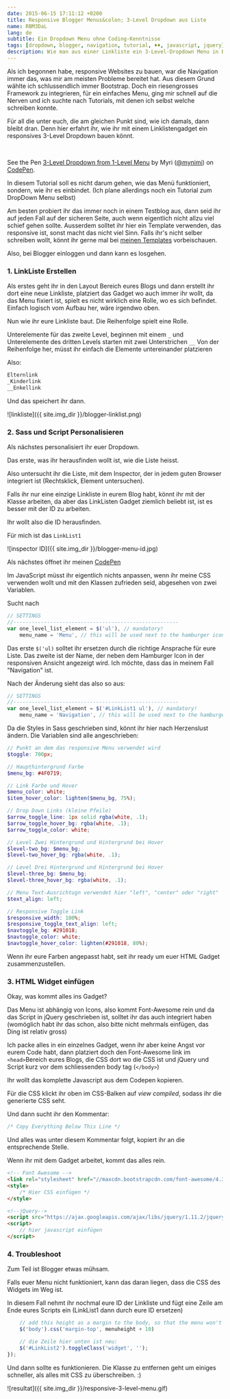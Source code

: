 ```yaml
---
date: 2015-06-15 17:11:12 +0200
title: Responsive Blogger Menus&colon; 3-Level Dropdown aus Liste
name: RBM3DaL
lang: de
subtitle: Ein Dropdown Menu ohne Coding-Kenntnisse
tags: [dropdown, blogger, navigation, tutorial, ♦♦, javascript, jquery]
description: Wie man aus einer Linkliste ein 3-Level-Dropdown Menu in Blogger generieren kann.
---
```

Als ich begonnen habe, responsive Websites zu bauen, war die Navigation immer das, was mir am meisten Probleme bereitet hat. Aus diesem Grund wählte ich schlussendlich immer Bootstrap. Doch ein riesengrosses Framework zu integrieren, für ein einfaches Menu, ging mir schnell auf die Nerven und ich suchte nach Tutorials, mit denen ich selbst welche schreiben konnte.

Für all die unter euch, die am gleichen Punkt sind, wie ich damals, dann bleibt dran. Denn hier erfahrt ihr, wie ihr mit einem Linklistengadget ein responsives 3-Level Dropdown bauen könnt.

<br><!-- more -->
<p data-height="304" data-theme-id="7132" data-slug-hash="NPOKYP" data-default-tab="result" data-user="mynimi" class='codepen'>See the Pen <a href='http://codepen.io/mynimi/pen/NPOKYP/'>3-Level Dropdown from 1-Level Menu</a> by Myri (<a href='http://codepen.io/mynimi'>@mynimi</a>) on <a href='http://codepen.io'>CodePen</a>.</p>
<script async src="//assets.codepen.io/assets/embed/ei.js"></script>


In diesem Tutorial soll es nicht darum gehen, wie das Menü funktioniert, sondern, wie ihr es einbindet. (Ich plane allerdings noch ein Tutorial zum DropDown Menu selbst)

Am besten probiert ihr das immer noch in einem Testblog aus, dann seid ihr auf jeden Fall auf der sicheren Seite, auch wenn eigentlich nicht allzu viel schief gehen sollte.
Ausserdem solltet ihr hier ein Template verwenden, das responsive ist, sonst macht das nicht viel Sinn. Falls ihr's nicht selber schreiben wollt, könnt ihr gerne mal bei [meinen Templates](/themes/) vorbeischauen.

Also, bei Blogger einloggen und dann kann es losgehen.

### 1. LinkListe Erstellen

Als erstes geht ihr in den Layout Bereich eures Blogs und dann erstellt ihr dort eine neue Linkliste, platziert das Gadget wo auch immer ihr wollt, da das Menu fixiert ist, spielt es nicht wirklich eine Rolle, wo es sich befindet. Einfach logisch vom Aufbau her, wäre irgendwo oben.

Nun wie ihr eure Linkliste baut. Die Reihenfolge spielt eine Rolle.

Unterelemente für das zweite Level, beginnen mit einem `_` und Unterelemente des dritten Levels starten mit zwei Unterstrichen `__` Von der Reihenfolge her, müsst ihr einfach die Elemente untereinander platzieren

Also:

```html
Elternlink
_Kinderlink
__Enkellink
```

Und das speichert ihr dann.

![linkliste]({{ site.img_dir }}/blogger-linklist.png)

### 2. Sass und Script Personalisieren

Als nächstes personalisiert ihr euer Dropdown.

Das erste, was ihr herausfinden wollt ist, wie die Liste heisst.

Also untersucht ihr die Liste, mit dem Inspector, der in jedem guten Browser integriert ist (Rechtsklick, Element untersuchen).

Falls ihr nur eine einzige Linkliste in eurem Blog habt, könnt ihr mit der Klasse arbeiten, da aber das LinkListen Gadget ziemlich beliebt ist, ist es besser mit der ID zu arbeiten.

Ihr wollt also die ID herausfinden.

Für mich ist das `LinkList1`

![inspector ID]({{ site.img_dir }}/blogger-menu-id.jpg)


Als nächstes öffnet ihr meinen [CodePen](http://codepen.io/mynimi/pen/NPOKYP)

Im JavaScript müsst ihr eigentlich nichts anpassen, wenn ihr meine CSS verwenden wollt und mit den Klassen zufrieden seid, abgesehen von zwei Variablen.

Sucht nach

```js
// SETTINGS
//------------------------------------------------------    
var one_level_list_element = $('ul'), // mandatory!
    menu_name = 'Menu', // this will be used next to the hamburger icon for the toggle Button
```

Das erste `$('ul)` solltet ihr ersetzen durch die richtige Ansprache für eure Liste. Das zweite ist der Name, der neben dem Hamburger Icon in der responsiven Ansicht angezeigt wird. Ich möchte, dass das in meinem Fall "Navigation" ist.

Nach der Änderung sieht das also so aus:

```js
// SETTINGS
//------------------------------------------------------    
var one_level_list_element = $('#LinkList1 ul'), // mandatory!
    menu_name = 'Navigation', // this will be used next to the hamburger icon for the toggle Button
```

Da die Styles in Sass geschrieben sind, könnt ihr hier nach Herzenslust ändern. Die Variablen sind alle angeschrieben:

```scss
// Punkt an dem das responsive Menu verwendet wird
$toggle: 700px;

// Haupthintergrund Farbe
$menu_bg: #4F0719;

// Link Farbe und Hover
$menu_color: white;
$item_hover_color: lighten($menu_bg, 75%);

// Drop Down Links (kleine Pfeile)
$arrow_toggle_line: 1px solid rgba(white, .1);
$arrow_toggle_hover_bg: rgba(white, .1);
$arrow_toggle_color: white;

// Level Zwei Hintergrund und Hintergrund bei Hover
$level-two_bg: $menu_bg;
$level-two_hover_bg: rgba(white, .1);

// Level Drei Hintergrund und Hintergrund bei Hover
$level-three_bg: $menu_bg;
$level-three_hover_bg: rgba(white, .1);

// Menu Text-Ausrichtugn verwendet hier "left", "center" oder "right"
$text_align: left;

// Responsive Toggle Link
$responsive_width: 100%;
$responsive_toggle_text_align: left;
$navtoggle_bg: #291018;
$navtoggle_color: white;
$navtoggle_hover_color: lighten(#291018, 80%);
```

Wenn ihr eure Farben angepasst habt, seit ihr ready um euer HTML Gadget zusammenzustellen.

### 3. HTML Widget einfügen

Okay, was kommt alles ins Gadget?

Das Menu ist abhängig von Icons, also kommt Font-Awesome rein und da das Script in jQuery geschrieben ist, solltet ihr das auch integriert haben (womöglich habt ihr das schon, also bitte nicht mehrmals einfügen, das Ding ist relativ gross)

Ich packe alles in ein einzelnes Gadget, wenn ihr aber keine Angst vor eurem Code habt, dann platziert doch den Font-Awesome link im `<head>`Bereich eures Blogs, die CSS dort wo die CSS ist und jQuery und Script kurz vor dem schliessenden body tag (`</body>`)

Ihr wollt das komplette Javascript aus dem Codepen kopieren.

Für die CSS klickt ihr oben im CSS-Balken auf _view compiled_, sodass ihr die generierte CSS seht.

Und dann sucht ihr den Kommentar:

```css
/* Copy Everything Below This Line */
```

Und alles was unter diesem Kommentar folgt, kopiert ihr an die entsprechende Stelle.

Wenn ihr mit dem Gadget arbeitet, kommt das alles rein.

```html
<!-- Font Awesome -->
<link rel="stylesheet" href="//maxcdn.bootstrapcdn.com/font-awesome/4.3.0/css/font-awesome.min.css">
<style>
    /* Hier CSS einfügen */
</style>

<!--jQuery-->
<script src="https://ajax.googleapis.com/ajax/libs/jquery/1.11.2/jquery.min.js"></script>
<script>
    // hier javascript einfügen
</script>
```

### 4. Troubleshoot

Zum Teil ist Blogger etwas mühsam.

Falls euer Menu nicht funktioniert, kann das daran liegen, dass die CSS des Widgets im Weg ist.

In diesem Fall nehmt ihr nochmal eure ID der Linkliste und fügt eine Zeile am Ende eures Scripts ein (LinkList1 dann durch eure ID ersetzen)

```js
    // add this height as a margin to the body, so that the menu won't cover everything up.
    $('body').css('margin-top', menuheight + 10)

    // die Zeile hier unten ist neu:
    $('#LinkList2').toggleClass('widget', '');
});
```

Und dann sollte es funktionieren. Die Klasse zu entfernen geht um einiges schneller, als alles mit CSS zu überschreiben. :)

![resultat]({{ site.img_dir }}/responsive-3-level-menu.gif)